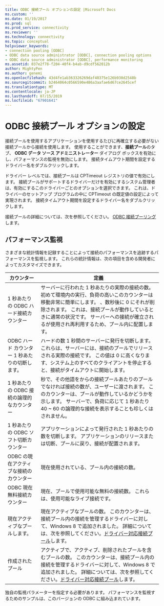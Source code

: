 ```yaml
---
title: ODBC 接続プール オプションの設定 |Microsoft Docs
ms.custom: ''
ms.date: 01/19/2017
ms.prod: sql
ms.prod_service: connectivity
ms.reviewer: ''
ms.technology: connectivity
ms.topic: conceptual
helpviewer_keywords:
- connection pooling [ODBC]
- ODBC data source administrator [ODBC], connection pooling options
- ODBC data source administrator [ODBC], performance monitoring
ms.assetid: 037e2f78-f204-40f4-b4ab-d9cdf562012b
author: MightyPen
ms.author: genemi
ms.openlocfilehash: 43d4fe1ab363326269daf40375e126b930d2548b
ms.sourcegitcommit: b2464064c0566590e486a3aafae6d67ce2645cef
ms.translationtype: MT
ms.contentlocale: ja-JP
ms.lasthandoff: 07/15/2019
ms.locfileid: "67901641"
---
```

# <a name="setting-odbc-connection-pooling-options"></a>ODBC 接続プール オプションの設定
接続プールを使用するアプリケーションを使用するたびに再確立する必要がない接続プールから接続を使用します。 使用することができます、**接続プール**のタブ、 **ODBC データ ソース アドミニストレーター**  ダイアログ ボックスを有効にし、パフォーマンスの監視を無効にします。 接続タイムアウト期間を設定するドライバー名をダブルクリックします。  
  
 ドライバー レベルでは、接続プールは CPTimeout レジストリの値で有効にします。 接続プールがサポートするドライバーだけを有効にするシステム管理者は、有効にするこのドライバーごとのオプションを選択できます。 これは、ドライバーのセットアップ プログラムの中に CPTimeout の既定値の設定によって実現されます。 接続タイムアウト期間を設定するドライバー名をダブルクリックします。  
  
 接続プールの詳細については、次を参照してください。 [ODBC 接続プーリング](../../odbc/reference/develop-app/driver-manager-connection-pooling.md)します。  
  
## <a name="performance-monitoring"></a>パフォーマンス監視  
 さまざまな統計情報を記録することによって接続のパフォーマンスを追跡するパフォーマンスを監視します。 これらの統計情報は、次の項目を含める開発者によってカスタマイズできます。  
  
|カウンター|定義|  
|-------------|----------------|  
|1 秒あたりの ODBC ハード接続カウンター|サーバーに行われた 1 秒あたりの実際の接続の数。 初めて環境内の実行、負荷の高いこのカウンターは移動非常に簡単にします。 、数秒後に 0 にそれが削除されます。 これは、接続プールが動作しているときに通常の状況です。 サーバーへの接続が確立されるが使用され再利用するため、プール内に配置します。|  
|ODBC ハード カウンター 1 秒あたりの切断します。|ハードの数 1 秒間のサーバーに発行を切断します。 これらは、サーバーには、接続のプールでリリースされる実際の接続です。 この値は 0 に高くなります、システム上のすべてのクライアントを停止すると、接続がタイムアウトに開始します。|  
|1 秒あたりの ODBC 接続の論理的なカウンター|秒で、その他語をからの接続プールあたりのプールでなければ接続の数が、ユーザーに渡されます。 このカウンターは、プールが動作しているかどうかを示します。 サーバーで、負荷に応じて 1 秒あたり 40 ~ 60 の論理的な接続を表示することも珍しくはされません。|  
|1 秒あたりの ODBC ソフト切断カウンター|アプリケーションによって発行された 1 秒あたりの数を切断します。 アプリケーションのリリースまたは切断、プールに戻り、接続が配置されます。|  
|ODBC の現在アクティブな接続のカウンター|現在使用されている、プール内の接続の数。|  
|ODBC 現在無料接続カウンター|現在、プールで使用可能な無料の接続数。 これらは、使用可能なライブ接続です。|  
|現在アクティブなプールします。|現在アクティブなプールの数。 このカウンターは、接続プール内の接続を管理するドライバーに対して、Windows 8 で追加されました。 詳細については、次を参照してください。[ドライバー対応接続プール](../../odbc/reference/develop-app/driver-aware-connection-pooling.md)します。|  
|作成されたプール|アクティブで、アクティブ、削除されたプールを含むプールの数。 このカウンターは、接続プール内の接続を管理するドライバーに対して、Windows 8 で追加されました。 詳細については、次を参照してください。[ドライバー対応接続プール](../../odbc/reference/develop-app/driver-aware-connection-pooling.md)します。|  
  
 独自の監視パラメーターを指定する必要があります。 パフォーマンスを監視するためのサンプルは、このバージョンの ODBC に組み込まれています。
